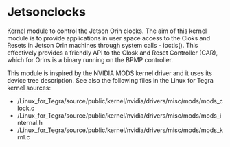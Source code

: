 # Jetsonclocks
Kernel module to control the Jetson Orin clocks.
The aim of this kernel module is to provide applications in user space access to the Cloks and Resets in Jetson Orin machines through system calls - ioctls(). This effectively provides a friendly API to the Closk and Reset Controller (CAR), which for Orins is a binary running on the BPMP controller.


This module is inspired by the NVIDIA MODS kernel driver and it uses its device tree description. See also the following files in the Linux for Tegra kernel sources:

 - /Linux_for_Tegra/source/public/kernel/nvidia/drivers/misc/mods/mods_clock.c
 - /Linux_for_Tegra/source/public/kernel/nvidia/drivers/misc/mods/mods_internal.h
 - /Linux_for_Tegra/source/public/kernel/nvidia/drivers/misc/mods/mods_krnl.c
